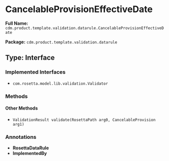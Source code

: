 # CancelableProvisionEffectiveDate

**Full Name:** `cdm.product.template.validation.datarule.CancelableProvisionEffectiveDate`

**Package:** `cdm.product.template.validation.datarule`

## Type: Interface

### Implemented Interfaces

- `com.rosetta.model.lib.validation.Validator`

### Methods

#### Other Methods

- `ValidationResult validate(RosettaPath arg0, CancelableProvision arg1)`

### Annotations

- **RosettaDataRule**
- **ImplementedBy**

